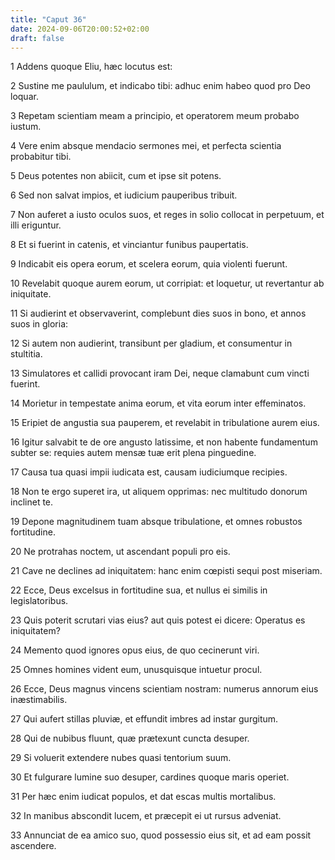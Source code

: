 ```yaml
---
title: "Caput 36"
date: 2024-09-06T20:00:52+02:00
draft: false
---
```



1 Addens quoque Eliu, hæc locutus est:

2 Sustine me paululum, et indicabo tibi: adhuc enim habeo quod pro Deo loquar.

3 Repetam scientiam meam a principio, et operatorem meum probabo iustum.

4 Vere enim absque mendacio sermones mei, et perfecta scientia probabitur tibi.

5 Deus potentes non abiicit, cum et ipse sit potens.

6 Sed non salvat impios, et iudicium pauperibus tribuit.

7 Non auferet a iusto oculos suos, et reges in solio collocat in perpetuum, et illi eriguntur.

8 Et si fuerint in catenis, et vinciantur funibus paupertatis.

9 Indicabit eis opera eorum, et scelera eorum, quia violenti fuerunt.

10 Revelabit quoque aurem eorum, ut corripiat: et loquetur, ut revertantur ab iniquitate.

11 Si audierint et observaverint, complebunt dies suos in bono, et annos suos in gloria:

12 Si autem non audierint, transibunt per gladium, et consumentur in stultitia.

13 Simulatores et callidi provocant iram Dei, neque clamabunt cum vincti fuerint.

14 Morietur in tempestate anima eorum, et vita eorum inter effeminatos.

15 Eripiet de angustia sua pauperem, et revelabit in tribulatione aurem eius.

16 Igitur salvabit te de ore angusto latissime, et non habente fundamentum subter se: requies autem mensæ tuæ erit plena pinguedine.

17 Causa tua quasi impii iudicata est, causam iudiciumque recipies.

18 Non te ergo superet ira, ut aliquem opprimas: nec multitudo donorum inclinet te.

19 Depone magnitudinem tuam absque tribulatione, et omnes robustos fortitudine.

20 Ne protrahas noctem, ut ascendant populi pro eis.

21 Cave ne declines ad iniquitatem: hanc enim cœpisti sequi post miseriam.

22 Ecce, Deus excelsus in fortitudine sua, et nullus ei similis in legislatoribus.

23 Quis poterit scrutari vias eius? aut quis potest ei dicere: Operatus es iniquitatem?

24 Memento quod ignores opus eius, de quo cecinerunt viri.

25 Omnes homines vident eum, unusquisque intuetur procul.

26 Ecce, Deus magnus vincens scientiam nostram: numerus annorum eius inæstimabilis.

27 Qui aufert stillas pluviæ, et effundit imbres ad instar gurgitum.

28 Qui de nubibus fluunt, quæ prætexunt cuncta desuper.

29 Si voluerit extendere nubes quasi tentorium suum.

30 Et fulgurare lumine suo desuper, cardines quoque maris operiet.

31 Per hæc enim iudicat populos, et dat escas multis mortalibus.

32 In manibus abscondit lucem, et præcepit ei ut rursus adveniat.

33 Annunciat de ea amico suo, quod possessio eius sit, et ad eam possit ascendere.

